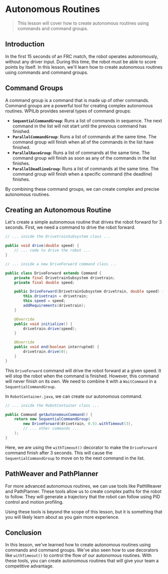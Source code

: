 # Autonomous Routines

> This lesson will cover how to create autonomous routines using commands and command groups.

## Introduction

In the first 15 seconds of an FRC match, the robot operates autonomously, without any driver input. During this time, the robot must be able to score points by itself. In this lesson, we'll learn how to create autonomous routines using commands and command groups.

## Command Groups

A command group is a command that is made up of other commands. Command groups are a powerful tool for creating complex autonomous routines. WPILib provides several types of command groups:

* **`SequentialCommandGroup`**: Runs a list of commands in sequence. The next command in the list will not start until the previous command has finished.
* **`ParallelCommandGroup`**: Runs a list of commands at the same time. The command group will finish when all of the commands in the list have finished.
* **`ParallelRaceGroup`**: Runs a list of commands at the same time. The command group will finish as soon as any of the commands in the list finishes.
* **`ParallelDeadlineGroup`**: Runs a list of commands at the same time. The command group will finish when a specific command (the deadline) finishes.

By combining these command groups, we can create complex and precise autonomous routines.

## Creating an Autonomous Routine

Let's create a simple autonomous routine that drives the robot forward for 3 seconds. First, we need a command to drive the robot forward.

```java
// ... inside the DrivetrainSubsystem class ...

public void drive(double speed) {
    // ... code to drive the robot ...
}

// ... inside a new DriveForward command class ...

public class DriveForward extends Command {
    private final DrivetrainSubsystem drivetrain;
    private final double speed;

    public DriveForward(DrivetrainSubsystem drivetrain, double speed) {
        this.drivetrain = drivetrain;
        this.speed = speed;
        addRequirements(drivetrain);
    }

    @Override
    public void initialize() {
        drivetrain.drive(speed);
    }

    @Override
    public void end(boolean interrupted) {
        drivetrain.drive(0);
    }
}
```

This `DriveForward` command will drive the robot forward at a given speed. It will stop the robot when the command is finished. However, this command will never finish on its own. We need to combine it with a `WaitCommand` in a `SequentialCommandGroup`.

In `RobotContainer.java`, we can create our autonomous command.

```java
// ... inside the RobotContainer class ...

public Command getAutonomousCommand() {
    return new SequentialCommandGroup(
        new DriveForward(drivetrain, 0.5).withTimeout(3),
        // ... other commands ...
    );
}
```

Here, we are using the `withTimeout()` decorator to make the `DriveForward` command finish after 3 seconds. This will cause the `SequentialCommandGroup` to move on to the next command in the list.

## PathWeaver and PathPlanner

For more advanced autonomous routines, we can use tools like PathWeaver and PathPlanner. These tools allow us to create complex paths for the robot to follow. They will generate a trajectory that the robot can follow using PID control and motion profiling.

Using these tools is beyond the scope of this lesson, but it is something that you will likely learn about as you gain more experience.

## Conclusion

In this lesson, we've learned how to create autonomous routines using commands and command groups. We've also seen how to use decorators like `withTimeout()` to control the flow of our autonomous routines. With these tools, you can create autonomous routines that will give your team a competitive advantage.